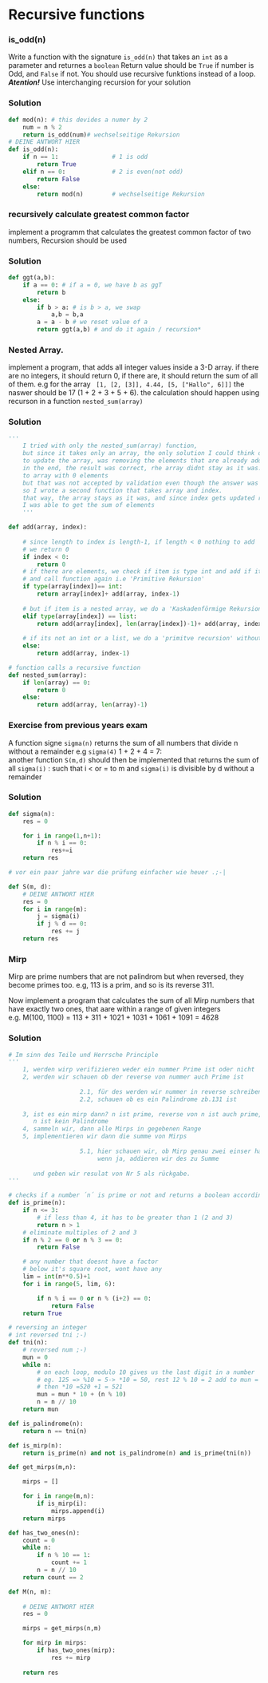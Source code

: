 # Recursive functions
### is_odd(n)
Write a function with the signature `is_odd(n)` that takes an `int` as a parameter and returnes a `boolean`
Return value should be `True` if number is Odd, and `False` if not. You should use recursive funktions instead of a loop.
<br>***Atention!*** Use interchanging recursion for your solution 

### Solution ###
``` Python
def mod(n): # this devides a numer by 2
    num = n % 2
    return is_odd(num)# wechselseitige Rekursion
# DEINE ANTWORT HIER
def is_odd(n):
    if n == 1:               # 1 is odd
        return True
    elif n == 0:             # 2 is even(not odd)
        return False
    else:
        return mod(n)        # wechselseitige Rekursion
```

### recursively calculate greatest common factor
implement a programm that calculates the greatest common factor of two numbers, Recursion should be used

### Solution ###
``` Python
def ggt(a,b):
    if a == 0: # if a = 0, we have b as ggT
        return b
    else:
        if b > a: # is b > a, we swap
            a,b = b,a
        a = a - b # we reset value of a
        return ggt(a,b) # and do it again / recursion*
```

### Nested Array.
implement a program, that adds all integer values inside a 3-D array. if there are no integers,
it should return 0, if there are, it should return the sum of all of them. e.g for the array
`  [1, [2, [3]], 4.44, [5, ["Hallo", 6]]] ` the naswer should be 17 (1 + 2 + 3 + 5 + 6). 
the calculation should happen using recurson in a function `nested_sum(array)`

### Solution ###
``` Python
''' 
    I tried with only the nested_sum(array) function,
    but since it takes only an array, the only solution I could think of
    to update the array, was removing the elements that are already added.
    in the end, the result was correct, rhe array didnt stay as it was. reduced
    to array with 0 elements
    but that was not accepted by validation even though the answer was right.
    so I wrote a second function that takes array and index.
    that way, the array stays as it was, and since index gets updated recursively
    I was able to get the sum of elements
    '''

def add(array, index):
    
    # since length to index is length-1, if length < 0 nothing to add
    # we return 0
    if index < 0: 
        return 0 
    # if there are elements, we check if item is type int and add if it is
    # and call function again i.e 'Primitive Rekursion'
    if type(array[index])== int:
        return array[index]+ add(array, index-1)
    
    # but if item is a nested array, we do a 'Kaskadenförmige Rekursion'
    elif type(array[index]) == list:
        return add(array[index], len(array[index])-1)+ add(array, index-1)
    
    # if its not an int or a list, we do a 'primitve recursion' without adding anything
    else:
        return add(array, index-1)

# function calls a recursive function
def nested_sum(array):
    if len(array) == 0:
        return 0
    else:
        return add(array, len(array)-1)
```

### Exercise from previous years  exam
A function signe `sigma(n)` returns the sum of all numbers that divide n without a remainder
e.g `sigma(4)` 1 + 2 + 4 = 7:<br>
another function `S(m,d)` should then be implemented that returns the sum of all `sigma(i)` : such that i < or = to m
and `sigma(i)` is divisible by d without a remainder

### Solution

``` Python
def sigma(n):
    res = 0

    for i in range(1,n+1):
        if n % i == 0:
            res+=i
    return res

# vor ein paar jahre war die prüfung einfacher wie heuer .;-|

def S(m, d):
    # DEINE ANTWORT HIER
    res = 0
    for i in range(m):
        j = sigma(i)
        if j % d == 0:
            res += j
    return res
```

### Mirp ###

Mirp are prime numbers that are not palindrom but when reversed, they become primes too.
e.g, 113 is a prim, and so is its reverse 311.

Now implement a program that calculates the sum of all Mirp numbers that have exactly two ones, that aare within a range of given integers<br>
e.g. M(100, 1100) = 113 + 311 + 1021 + 1031 + 1061 + 1091 = 4628

### Solution ###

``` Python
# Im sinn des Teile und Herrsche Principle
'''
    1, werden wirp verifizieren weder ein nummer Prime ist oder nicht
    2, werden wir schauen ob der reverse von nummer auch Prime ist
    
                    2.1, für des werden wir nummer in reverse schreiben
                    2.2, schauen ob es ein Palindrome zb.131 ist
                    
    3, ist es ein mirp dann? n ist prime, reverse von n ist auch prime,
       n ist kein Palindrome
    4, sammeln wir, dann alle Mirps in gegebenen Range
    5, implementieren wir dann die summe von Mirps
    
                    5.1, hier schauen wir, ob Mirp genau zwei einser hat.
                         wenn ja, addieren wir des zu Summe
                         
       und geben wir resulat von Nr 5 als rückgabe.
'''

# checks if a number ´n´ is prime or not and returns a boolean accordingly
def is_prime(n):
    if n <= 3: 
        # if less than 4, it has to be greater than 1 (2 and 3)
        return n > 1
    # eliminate multiples of 2 and 3
    if n % 2 == 0 or n % 3 == 0:
        return False

    # any number that doesnt have a factor 
    # below it's square root, wont have any 
    lim = int(n**0.5)+1
    for i in range(5, lim, 6):

        if n % i == 0 or n % (i+2) == 0:
            return False
    return True

# reversing an integer
# int reversed tni ;-)
def tni(n):
    # reversed num ;-)
    mun = 0
    while n:
        # on each loop, modulo 10 gives us the last digit in a number
        # eg. 125 => %10 = 5-> *10 = 50, rest 12 % 10 = 2 add to mun = 52 
        # then *10 =520 +1 = 521
        mun = mun * 10 + (n % 10)
        n = n // 10
    return mun

def is_palindrome(n):
    return n == tni(n)

def is_mirp(n):
    return is_prime(n) and not is_palindrome(n) and is_prime(tni(n))

def get_mirps(m,n):

    mirps = []

    for i in range(m,n):
        if is_mirp(i):
            mirps.append(i)
    return mirps

def has_two_ones(n):
    count = 0
    while n:
        if n % 10 == 1:
            count += 1
        n = n // 10
    return count == 2

def M(n, m):
    
    # DEINE ANTWORT HIER
    res = 0

    mirps = get_mirps(n,m)

    for mirp in mirps:
        if has_two_ones(mirp):
            res += mirp
    
    return res
```

